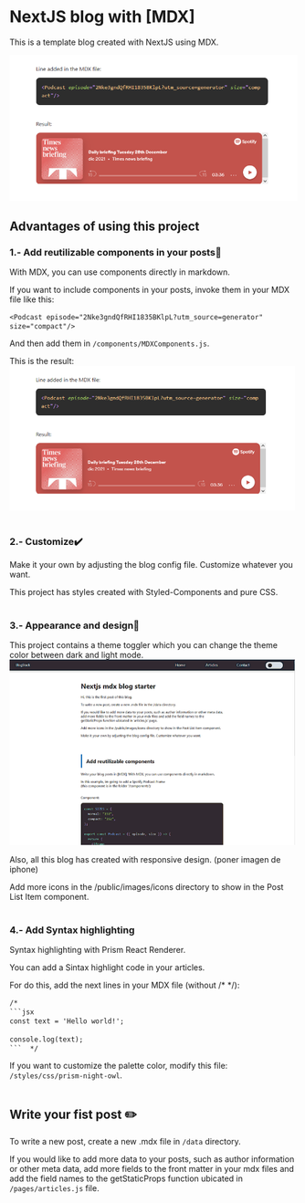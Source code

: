 # NextJS blog with [MDX]
This is a template blog created with NextJS using MDX.
<br />

<img src="/public/images/ignore/componentExample.png" alt="example" width="600"/>



## Advantages of using this project

### 1.- Add reutilizable components in your posts🚀
With MDX, you can use components directly in markdown.

If you want to include components in your posts, invoke them in your MDX file like this:
```
<Podcast episode="2Nke3gndQfRHI1835BKlpL?utm_source=generator" size="compact"/>
```

And then add them in `/components/MDXComponents.js`.

This is the result:
<img src="/public/images/ignore/componentExample.png" alt="example" width="500"/>
<br /><br />


### 2.- Customize✔️
Make it your own by adjusting the blog config file. Customize whatever you want.

This project has styles created with Styled-Components and pure CSS.
<br /><br />


### 3.- Appearance and design🎨
This project contains a theme toggler which you can change the theme color between dark and light mode.
<img src="/public/images/ignore/TogleTheme.gif" alt="example" width="500"/>

Also, all this blog has created with responsive design.
(poner imagen de iphone)

Add more icons in the /public/images/icons directory to show in the Post List Item component.
<br /><br />


### 4.- Add Syntax highlighting
Syntax highlighting with Prism React Renderer.

You can add a Sintax highlight code in your articles.

For do this, add the next lines in your MDX file (without /* */):

```
/*
```jsx
const text = 'Hello world!';

console.log(text);
```  */
```

If you want to customize the palette color, modify this file: `/styles/css/prism-night-owl`.
<br /><br />


## Write your fist post ✏️
To write a new post, create a new .mdx file in `/data` directory.

If you would like to add more data to your posts, such as author information or other meta data, add more fields to the front matter in your mdx files and add the field names to the getStaticProps function ubicated in `/pages/articles.js` file.


